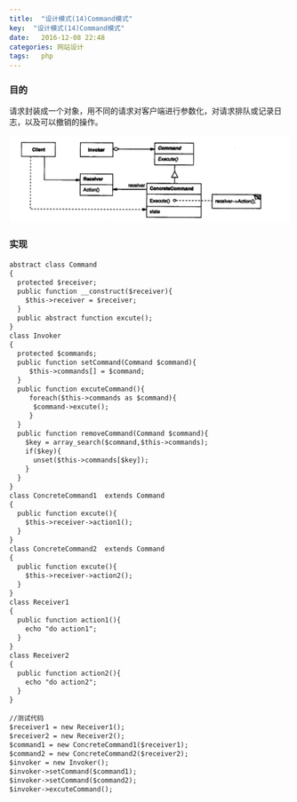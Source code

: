 ```yaml
---
title:  "设计模式(14)Command模式"
key:  "设计模式(14)Command模式"
date:   2016-12-08 22:48
categories: 网站设计
tags:   php
---
```


###  目的

请求封装成一个对象，用不同的请求对客户端进行参数化，对请求排队或记录日志，以及可以撤销的操作。

![command](/images/design_patterns/command.png)


###  实现

    abstract class Command
    {
      protected $receiver;
      public function __construct($receiver){
        $this->receiver = $receiver;
      }
      public abstract function excute();
    }
    class Invoker
    {
      protected $commands;
      public function setCommand(Command $command){
         $this->commands[] = $command;
      }
      public function excuteCommand(){
         foreach($this->commands as $command){
          $command->excute();
         }
      }
      public function removeCommand(Command $command){
        $key = array_search($command,$this->commands);
        if($key){
          unset($this->commands[$key]);
        }
      }
    }
    class ConcreteCommand1  extends Command
    {
      public function excute(){
        $this->receiver->action1();
      }
    }
    class ConcreteCommand2  extends Command
    {
      public function excute(){
        $this->receiver->action2();
      }
    }
    class Receiver1
    {
      public function action1(){
        echo "do action1";
      }
    }
    class Receiver2
    {
      public function action2(){
        echo "do action2";
      }
    }

    //测试代码
    $receiver1 = new Receiver1();
    $receiver2 = new Receiver2();
    $command1 = new ConcreteCommand1($receiver1);
    $command2 = new ConcreteCommand2($receiver2);
    $invoker = new Invoker();
    $invoker->setCommand($command1);
    $invoker->setCommand($command2);
    $invoker->excuteCommand();
